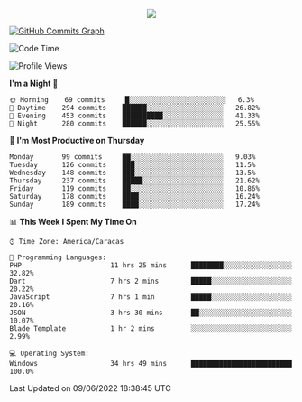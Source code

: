 <p align="center">
  <a href="http://www.github.com/thevacs">
    <img src="https://github-readme-streak-stats.herokuapp.com/?user=thevacs&stroke=ffffff&background=1c1917&ring=0891b2&fire=0891b2&currStreakNum=ffffff&currStreakLabel=0891b2&sideNums=ffffff&sideLabels=ffffff&dates=ffffff&hide_border=true" />
  </a>
  
  <a href="http://www.github.com/thevacs"><img src="https://activity-graph.herokuapp.com/graph?username=thevacs&bg_color=1c1917&color=ffffff&line=0891b2&point=ffffff&area_color=1c1917&area=true&hide_border=true&custom_title=GitHub%20Commits%20Graph" alt="GitHub Commits Graph" /></a>
  
  <!--START_SECTION:waka-->
![Code Time](http://img.shields.io/badge/Code%20Time-0%20secs-blue)

![Profile Views](http://img.shields.io/badge/Profile%20Views-99-blue)

**I'm a Night 🦉** 

```text
🌞 Morning    69 commits     █░░░░░░░░░░░░░░░░░░░░░░░░   6.3% 
🌆 Daytime    294 commits    ██████░░░░░░░░░░░░░░░░░░░   26.82% 
🌃 Evening    453 commits    ██████████░░░░░░░░░░░░░░░   41.33% 
🌙 Night      280 commits    ██████░░░░░░░░░░░░░░░░░░░   25.55%

```
📅 **I'm Most Productive on Thursday** 

```text
Monday       99 commits     ██░░░░░░░░░░░░░░░░░░░░░░░   9.03% 
Tuesday      126 commits    ███░░░░░░░░░░░░░░░░░░░░░░   11.5% 
Wednesday    148 commits    ███░░░░░░░░░░░░░░░░░░░░░░   13.5% 
Thursday     237 commits    █████░░░░░░░░░░░░░░░░░░░░   21.62% 
Friday       119 commits    ██░░░░░░░░░░░░░░░░░░░░░░░   10.86% 
Saturday     178 commits    ████░░░░░░░░░░░░░░░░░░░░░   16.24% 
Sunday       189 commits    ████░░░░░░░░░░░░░░░░░░░░░   17.24%

```


📊 **This Week I Spent My Time On** 

```text
⌚︎ Time Zone: America/Caracas

💬 Programming Languages: 
PHP                      11 hrs 25 mins      ████████░░░░░░░░░░░░░░░░░   32.82% 
Dart                     7 hrs 2 mins        █████░░░░░░░░░░░░░░░░░░░░   20.22% 
JavaScript               7 hrs 1 min         █████░░░░░░░░░░░░░░░░░░░░   20.16% 
JSON                     3 hrs 30 mins       ██░░░░░░░░░░░░░░░░░░░░░░░   10.07% 
Blade Template           1 hr 2 mins         ░░░░░░░░░░░░░░░░░░░░░░░░░   2.99%

💻 Operating System: 
Windows                  34 hrs 49 mins      █████████████████████████   100.0%

```


 Last Updated on 09/06/2022 18:38:45 UTC
<!--END_SECTION:waka-->
</p>
